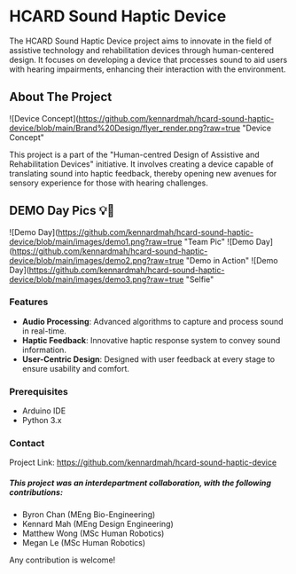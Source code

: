 # HCARD Sound Haptic Device

The HCARD Sound Haptic Device project aims to innovate in the field of assistive technology and rehabilitation devices through human-centered design. It focuses on developing a device that processes sound to aid users with hearing impairments, enhancing their interaction with the environment.

## About The Project

![Device Concept](https://github.com/kennardmah/hcard-sound-haptic-device/blob/main/Brand%20Design/flyer_render.png?raw=true "Device Concept"

This project is a part of the "Human-centred Design of Assistive and Rehabilitation Devices" initiative. It involves creating a device capable of translating sound into haptic feedback, thereby opening new avenues for sensory experience for those with hearing challenges.

## DEMO Day Pics 💡🤖

![Demo Day](https://github.com/kennardmah/hcard-sound-haptic-device/blob/main/images/demo1.png?raw=true "Team Pic"
![Demo Day](https://github.com/kennardmah/hcard-sound-haptic-device/blob/main/images/demo2.png?raw=true "Demo in Action"
![Demo Day](https://github.com/kennardmah/hcard-sound-haptic-device/blob/main/images/demo3.png?raw=true "Selfie"


### Features

- **Audio Processing**: Advanced algorithms to capture and process sound in real-time.
- **Haptic Feedback**: Innovative haptic response system to convey sound information.
- **User-Centric Design**: Designed with user feedback at every stage to ensure usability and comfort.

### Prerequisites

- Arduino IDE
- Python 3.x

### Contact
Project Link: https://github.com/kennardmah/hcard-sound-haptic-device

##### This project was an interdepartment collaboration, with the following contributions:

- Byron Chan (MEng Bio-Engineering)
- Kennard Mah (MEng Design Engineering)
- Matthew Wong (MSc Human Robotics)
- Megan Le (MSc Human Robotics)

Any contribution is welcome!

